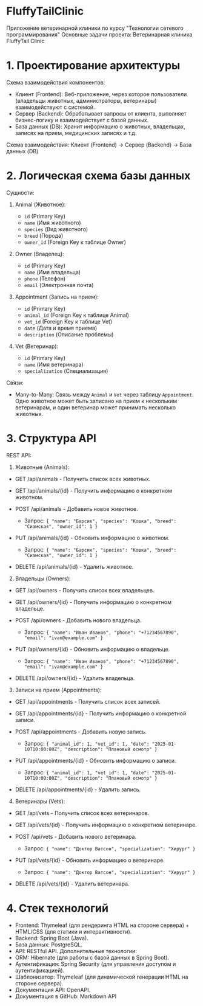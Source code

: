 # FluffyTailClinic
Приложение ветеринарной клиники по курсу "Технологии сетевого программирования" 
Основные задачи проекта: Ветеринарная клиника FluffyTail Clinic

# 1. Проектирование архитектуры

Схема взаимодействия компонентов:
- Клиент (Frontend): Веб-приложение, через которое пользователи (владельцы животных, администраторы, ветеринары) взаимодействуют с системой.
- Сервер (Backend): Обрабатывает запросы от клиента, выполняет бизнес-логику и взаимодействует с базой данных.
- База данных (DB): Хранит информацию о животных, владельцах, записях на прием, медицинских записях и т.д.

Схема взаимодействия:
Клиент (Frontend) -> Сервер (Backend) -> База данных (DB)

# 2. Логическая схема базы данных

Сущности:
1. Animal (Животное):
   - `id` (Primary Key)
   - `name` (Имя животного)
   - `species` (Вид животного)
   - `breed` (Порода)
   - `owner_id` (Foreign Key к таблице Owner)

2. Owner (Владелец):
   - `id` (Primary Key)
   - `name` (Имя владельца)
   - `phone` (Телефон)
   - `email` (Электронная почта)

3. Appointment (Запись на прием):
   - `id` (Primary Key)
   - `animal_id` (Foreign Key к таблице Animal)
   - `vet_id` (Foreign Key к таблице Vet)
   - `date` (Дата и время приема)
   - `description` (Описание проблемы)

4. Vet (Ветеринар):
   - `id` (Primary Key)
   - `name` (Имя ветеринара)
   - `specialization` (Специализация)

Связи:
- Many-to-Many: Связь между `Animal` и `Vet` через таблицу `Appointment`. Одно животное может быть записано на прием к нескольким ветеринарам, и один ветеринар может принимать несколько животных.

# 3. Структура API

REST API:

1. Животные (Animals):
- GET /api/animals - Получить список всех животных.
  
- GET /api/animals/{id} - Получить информацию о конкретном животном.

- POST /api/animals - Добавить новое животное.
  - Запрос: `{ "name": "Барсик", "species": "Кошка", "breed": "Сиамская", "owner_id": 1 }`

- PUT /api/animals/{id} - Обновить информацию о животном.
  - Запрос: `{ "name": "Барсик", "species": "Кошка", "breed": "Сиамская", "owner_id": 1 }`

- DELETE /api/animals/{id} - Удалить животное.

2. Владельцы (Owners):
- GET /api/owners - Получить список всех владельцев.

- GET /api/owners/{id} - Получить информацию о конкретном владельце.

- POST /api/owners - Добавить нового владельца.
  - Запрос: `{ "name": "Иван Иванов", "phone": "+71234567890", "email": "ivan@example.com" }`

- PUT /api/owners/{id} - Обновить информацию о владельце.
  - Запрос: `{ "name": "Иван Иванов", "phone": "+71234567890", "email": "ivan@example.com" }`

- DELETE /api/owners/{id} - Удалить владельца.

3. Записи на прием (Appointments):
- GET /api/appointments - Получить список всех записей.

- GET /api/appointments/{id} - Получить информацию о конкретной записи.

- POST /api/appointments - Добавить новую запись.
  - Запрос: `{ "animal_id": 1, "vet_id": 1, "date": "2025-01-10T10:00:00Z", "description": "Плановый осмотр" }`

- PUT /api/appointments/{id} - Обновить информацию о записи.
  - Запрос: `{ "animal_id": 1, "vet_id": 1, "date": "2025-01-10T10:00:00Z", "description": "Плановый осмотр" }`

- DELETE /api/appointments/{id} - Удалить запись.

4. Ветеринары (Vets):
- GET /api/vets - Получить список всех ветеринаров.

- GET /api/vets/{id} - Получить информацию о конкретном ветеринаре.

- POST /api/vets - Добавить нового ветеринара.
  - Запрос: `{ "name": "Доктор Ватсон", "specialization": "Хирург" }`

- PUT /api/vets/{id} - Обновить информацию о ветеринаре.
  - Запрос: `{ "name": "Доктор Ватсон", "specialization": "Хирург" }`

- DELETE /api/vets/{id} - Удалить ветеринара.

# 4. Стек технологий

-	Frontend: Thymeleaf (для рендеринга HTML на стороне сервера) + HTML/CSS (для статики и интерактивности).
-	Backend: Spring Boot (Java).
-	База данных: PostgreSQL.
-	API: RESTful API.
Дополнительные технологии:
-	ORM: Hibernate (для работы с базой данных в Spring Boot).
-	Аутентификация: Spring Security (для управления доступом и аутентификацией).
-	Шаблонизатор: Thymeleaf (для динамической генерации HTML на стороне сервера).
-	Документация API: OpenAPI.
-	Документация в GitHub: Markdown API
